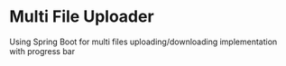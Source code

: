 Multi File Uploader
=====

Using Spring Boot for multi files uploading/downloading implementation with progress bar